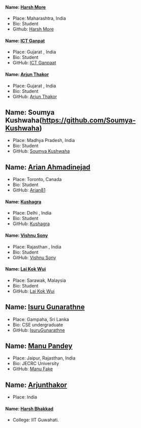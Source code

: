 #### Name: [Harsh More](https://github.com/moreharsh)

- Place: Maharashtra, India
- Bio: Student
- Github: [Harsh More](https://github.com/moreharsh)

#### Name: [ICT Ganpat ](https://github.com/ARJUN-SINH-THAKOR/)

- Place: Gujarat , India
- Bio: Student
- GitHub: [ICT Ganpaat ](https://github.com/ARJUN-SINH-THAKOR/)

#### Name: [Arjun Thakor](https://github.com/The-Arjun-Thakor)

- Place: Gujarat , India
- Bio: Student
- GitHub: [Arjun Thakor](https://github.com/The-Arjun-Thakor/)

## Name: Soumya Kushwaha(https://github.com/Soumya-Kushwaha)

- Place: Madhya Pradesh, India
- Bio: Student
- GitHub: [Soumya Kushwaha](https://github.com/Soumya-Kushwaha)

## Name: [Arian Ahmadinejad](https://github.com/arian81)

- Place: Toronto, Canada
- Bio: Student
- GitHub: [Arian81](https://github.com/arian81)

#### Name: [Kushagra](https://github.com/kushagra-a)

- Place: Delhi , India
- Bio: Student
- GitHub: [Kushagra](https://github.com/kushagra-a)

#### Name: [Vishnu Sony](https://github.com/zarvish)

- Place: Rajasthan , India
- Bio: Student
- GitHub: [Vishnu Sony](https://github.com/zarvish/)

#### Name: [Lai Kok Wui](https://github.com/Laikokwui)

- Place: Sarawak, Malaysia
- Bio: Student
- GitHub: [Lai Kok Wui](https://github.com/Laikokwui)

## Name: [Isuru Gunarathne](https://github.com/IsuruGunarathne)

- Place: Gampaha, Sri Lanka
- Bio: CSE undergraduate
- GitHub: [IsuruGunarathne](https://github.com/IsuruGunarathne)

## Name: [Manu Pandey](https://github.com/ManuFake)

- Place: Jaipur, Rajasthan, India
- Bio: JECRC University
- GitHub: [Manu Fake](https://github.com/ManuFake)

## Name: [Arjunthakor](https://github.com/ARJUN-SINH-THAKOR)

- Place: India


#### Name: [Harsh Bhakkad](https://github.com/HarshBhakkad)

- College: IIT Guwahati.
